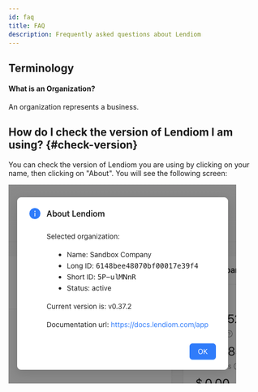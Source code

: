 ```yaml
---
id: faq
title: FAQ
description: Frequently asked questions about Lendiom
---
```


## Terminology

#### What is an Organization?
An organization represents a business.

## How do I check the version of Lendiom I am using? {#check-version}
You can check the version of Lendiom you are using by clicking on your name, then clicking on "About". You will see the following screen:

![about lendiom screenshot](../../static/img/docs/app/faq/about-screenshot.png)
